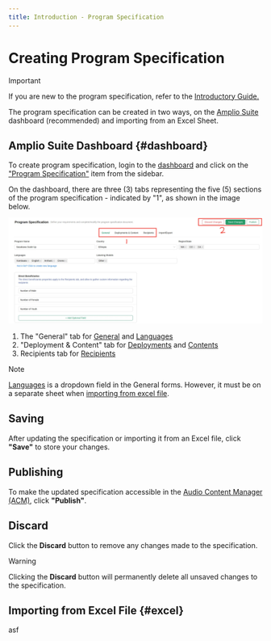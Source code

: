 ```yaml
---
title: Introduction - Program Specification
---
```


# Creating Program Specification

> [!IMPORTANT]
> If you are new to the program specification, refer to the [Introductory Guide.](./introduction.md)

The program specification can be created in two ways, on the [Amplio Suite](#dashboard)  dashboard (recommended) and importing from an Excel Sheet.

## Amplio Suite Dashboard {#dashboard}

To create program specification, login to the [dashboard](https://suite.amplio.org)
and click on the ["Program Specification"](https://suite.amplio.org/programs/spec) item from the sidebar.

On the dashboard, there are three (3) tabs representing the five (5) sections of the program specification -  indicated by "1", as shown in the image below.

![Program Specification Overview](/images/suite/spec-overview.jpg)

1. The "General" tab for [General](./introduction.md#general) and [Languages](./introduction.md#languages)
2. "Deployment & Content" tab for [Deployments](./introduction.md#deployments) and  [Contents](./introduction.md#contents)
3. Recipients tab for [Recipients](./introduction.md#recipients)

> [!NOTE]
> [Languages](./introduction.md#languages) is a dropdown field in the General forms. However, it must be on a separate sheet when [importing from excel file](#excel).

## Saving

After updating the specification or importing it from an Excel file, click **"Save"** to store your changes.

## Publishing

To make the updated specification accessible in the [Audio Content Manager (ACM)](../acm/introduction.md), click **"Publish"**.

## Discard

Click the **Discard** button to remove any changes made to the specification.

> [!WARNING]
> Clicking the **Discard** button will permanently delete all unsaved changes to the specification.


## Importing from Excel File {#excel}

asf
